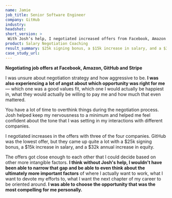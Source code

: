 ```yaml
---
name: Jamie
job_title: Senior Software Engineer
company: GitHub
industry: 
headshot: 
short_version: >
 With Josh’s help, I negotiated increased offers from Facebook, Amazon and GitHub. GitHub was the lowest offer, but they came up quite a lot with a **$25k signing bonus, a $15k increase in salary, and a $32k annual increase in equity**. The offers got close enough to each other that I could decide based on other more intangible factors and choose the opportunity that was the most compelling for me personally.
product: Salary Negotiation Coaching
result_summary: $25k signing bonus, a $15k increase in salary, and a $32k annual increase in equity.
case_study_url: 
---
```


**Negotiating job offers at Facebook, Amazon, GitHub and Stripe**

I was unsure about negotiation strategy and how aggressive to be. **I was also experiencing a lot of angst about which opportunity was right for me** — which one was a good values fit, which one I would actually be happiest in, what they would actually be willing to pay me and how much that even mattered.

You have a lot of time to overthink things during the negotiation process. Josh helped keep my nervousness to a minimum and helped me feel confident about the tone that I was setting in my interactions with different companies.

I negotiated increases in the offers with three of the four companies. GitHub was the lowest offer, but they came up quite a lot with a $25k signing bonus, a $15k increase in salary, and a $32k annual increase in equity.

The offers got close enough to each other that I could decide based on other more intangible factors. **I think without Josh's help, I wouldn't have been able to narrow that gap and be able to even think about the ultimately more important factors** of where I actually want to work, what I want to devote my efforts to, what I want the next chapter of my career to be oriented around. **I was able to choose the opportunity that was the most compelling for me personally.**